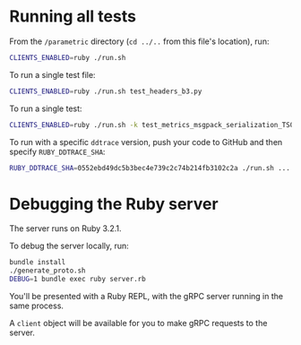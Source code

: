 # Running all tests

From the `/parametric` directory (`cd ../..` from this file's location), run: 
```sh
CLIENTS_ENABLED=ruby ./run.sh
```

To run a single test file:
```sh
CLIENTS_ENABLED=ruby ./run.sh test_headers_b3.py
```

To run a single test:
```sh
CLIENTS_ENABLED=ruby ./run.sh -k test_metrics_msgpack_serialization_TS001
```

To run with a specific `ddtrace` version, push your code to GitHub and then specify `RUBY_DDTRACE_SHA`:

```sh
RUBY_DDTRACE_SHA=0552ebd49dc5b3bec4e739c2c74b214fb3102c2a ./run.sh ...
```

# Debugging the Ruby server

The server runs on Ruby 3.2.1.

To debug the server locally, run:
```sh
bundle install
./generate_proto.sh
DEBUG=1 bundle exec ruby server.rb
```

You'll be presented with a Ruby REPL, with the gRPC server running in the same process.

A `client` object will be available for you to make gRPC requests to the server.
